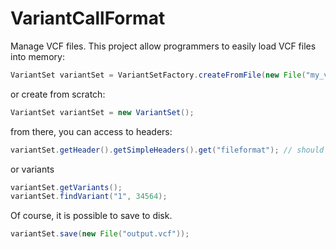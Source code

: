 # VariantCallFormat
Manage VCF files. This project allow programmers to easily load VCF files into memory:
```java
VariantSet variantSet = VariantSetFactory.createFromFile(new File("my_vcf.vcf"));
```
or create from scratch:
```java
VariantSet variantSet = new VariantSet();
```
from there, you can access to headers:
```java
variantSet.getHeader().getSimpleHeaders().get("fileformat"); // should return "VCFv4.2" or similar
```
or variants
```java
variantSet.getVariants();
variantSet.findVariant("1", 34564);
```

Of course, it is possible to save to disk.
```java
variantSet.save(new File("output.vcf"));
```
